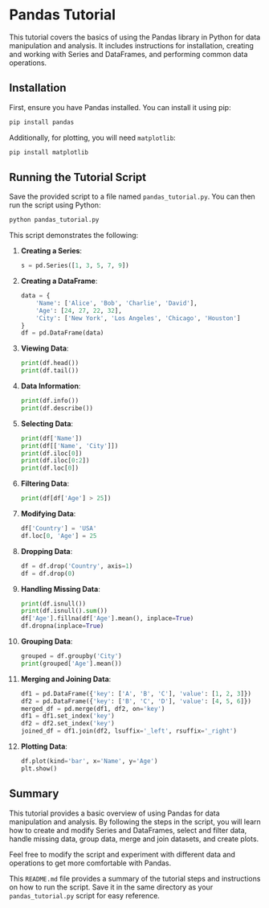 # Pandas Tutorial

This tutorial covers the basics of using the Pandas library in Python for data manipulation and analysis. It includes instructions for installation, creating and working with Series and DataFrames, and performing common data operations.

## Installation

First, ensure you have Pandas installed. You can install it using pip:

```sh
pip install pandas
```

Additionally, for plotting, you will need `matplotlib`:

```sh
pip install matplotlib
```

## Running the Tutorial Script

Save the provided script to a file named `pandas_tutorial.py`. You can then run the script using Python:

```sh
python pandas_tutorial.py
```

This script demonstrates the following:

1. **Creating a Series**:
    ```python
    s = pd.Series([1, 3, 5, 7, 9])
    ```

2. **Creating a DataFrame**:
    ```python
    data = {
        'Name': ['Alice', 'Bob', 'Charlie', 'David'],
        'Age': [24, 27, 22, 32],
        'City': ['New York', 'Los Angeles', 'Chicago', 'Houston']
    }
    df = pd.DataFrame(data)
    ```

3. **Viewing Data**:
    ```python
    print(df.head())
    print(df.tail())
    ```

4. **Data Information**:
    ```python
    print(df.info())
    print(df.describe())
    ```

5. **Selecting Data**:
    ```python
    print(df['Name'])
    print(df[['Name', 'City']])
    print(df.iloc[0])
    print(df.iloc[0:2])
    print(df.loc[0])
    ```

6. **Filtering Data**:
    ```python
    print(df[df['Age'] > 25])
    ```

7. **Modifying Data**:
    ```python
    df['Country'] = 'USA'
    df.loc[0, 'Age'] = 25
    ```

8. **Dropping Data**:
    ```python
    df = df.drop('Country', axis=1)
    df = df.drop(0)
    ```

9. **Handling Missing Data**:
    ```python
    print(df.isnull())
    print(df.isnull().sum())
    df['Age'].fillna(df['Age'].mean(), inplace=True)
    df.dropna(inplace=True)
    ```

10. **Grouping Data**:
    ```python
    grouped = df.groupby('City')
    print(grouped['Age'].mean())
    ```

11. **Merging and Joining Data**:
    ```python
    df1 = pd.DataFrame({'key': ['A', 'B', 'C'], 'value': [1, 2, 3]})
    df2 = pd.DataFrame({'key': ['B', 'C', 'D'], 'value': [4, 5, 6]})
    merged_df = pd.merge(df1, df2, on='key')
    df1 = df1.set_index('key')
    df2 = df2.set_index('key')
    joined_df = df1.join(df2, lsuffix='_left', rsuffix='_right')
    ```

12. **Plotting Data**:
    ```python
    df.plot(kind='bar', x='Name', y='Age')
    plt.show()
    ```

## Summary

This tutorial provides a basic overview of using Pandas for data manipulation and analysis. By following the steps in the script, you will learn how to create and modify Series and DataFrames, select and filter data, handle missing data, group data, merge and join datasets, and create plots.

Feel free to modify the script and experiment with different data and operations to get more comfortable with Pandas.

This `README.md` file provides a summary of the tutorial steps and instructions on how to run the script. Save it in the same directory as your `pandas_tutorial.py` script for easy reference.